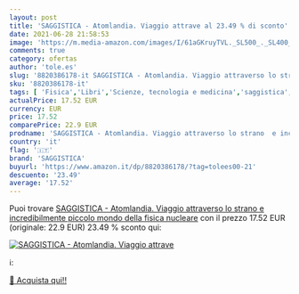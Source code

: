 ```yaml
---
layout: post
title: 'SAGGISTICA - Atomlandia. Viaggio attrave al 23.49 % di sconto'
date: 2021-06-28 21:58:53
image: 'https://m.media-amazon.com/images/I/61aGKruyTVL._SL500_._SL400_.jpg'
comments: true
category: ofertas
author: 'tole.es'
slug: '8820386178-it SAGGISTICA - Atomlandia. Viaggio attraverso lo strano e...'
sku: '8820386178-it'
tags: [ 'Fisica','Libri','Scienze, tecnologia e medicina','saggistica', ]
actualPrice: 17.52 EUR
currency: EUR
price: 17.52
comparePrice: 22.9 EUR
prodname: 'SAGGISTICA - Atomlandia. Viaggio attraverso lo strano  e incredibilmente piccolo  mondo della fisica nucleare'
country: 'it'
flag: '🇮🇹'
brand: 'SAGGISTICA'
buyurl: 'https://www.amazon.it/dp/8820386178/?tag=tolees00-21'
descuento: '23.49'
average: '17.52'
---
```


Puoi trovare [SAGGISTICA - Atomlandia. Viaggio attraverso lo strano  e incredibilmente piccolo  mondo della fisica nucleare](https://www.amazon.it/dp/8820386178/?tag=tolees00-21) con il prezzo 17.52 EUR (originale: 22.9 EUR) 23.49 % sconto qui:

[![SAGGISTICA - Atomlandia. Viaggio attrave](https://m.media-amazon.com/images/I/61aGKruyTVL._SL500_._SL400_.jpg)](https://www.amazon.it/dp/8820386178/?tag=tolees00-21)

ℹ️:


[🛒 Acquista qui!!](https://www.amazon.it/dp/8820386178/?tag=tolees00-21)
